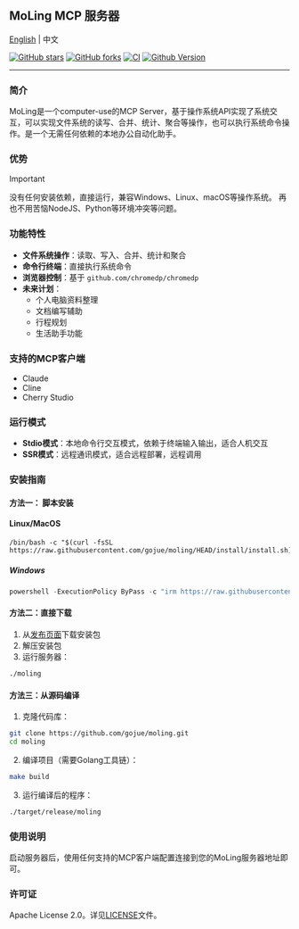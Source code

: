 ## MoLing MCP 服务器

[English](./README.md) | 中文

[![GitHub stars](https://img.shields.io/github/stars/gojue/moling.svg?label=Stars&logo=github)](https://github.com/gojue/moling)
[![GitHub forks](https://img.shields.io/github/forks/gojue/moling?label=Forks&logo=github)](https://github.com/gojue/moling)
[![CI](https://github.com/gojue/moling/actions/workflows/go-test.yml/badge.svg)](https://github.com/gojue/ecapture/actions/workflows/go-test.yml)
[![Github Version](https://img.shields.io/github/v/release/gojue/moling?display_name=tag&include_prereleases&sort=semver)](https://github.com/gojue/moling/releases)

---

### 简介
MoLing是一个computer-use的MCP Server，基于操作系统API实现了系统交互，可以实现文件系统的读写、合并、统计、聚合等操作，也可以执行系统命令操作。是一个无需任何依赖的本地办公自动化助手。

### 优势
> [!IMPORTANT]
> 没有任何安装依赖，直接运行，兼容Windows、Linux、macOS等操作系统。
> 再也不用苦恼NodeJS、Python等环境冲突等问题。

### 功能特性

- **文件系统操作**：读取、写入、合并、统计和聚合
- **命令行终端**：直接执行系统命令
- **浏览器控制**：基于 `github.com/chromedp/chromedp`
- **未来计划**：
    - 个人电脑资料整理
    - 文档编写辅助
    - 行程规划
    - 生活助手功能

### 支持的MCP客户端

- Claude
- Cline
- Cherry Studio

### 运行模式

- **Stdio模式**：本地命令行交互模式，依赖于终端输入输出，适合人机交互
- **SSR模式**：远程通讯模式，适合远程部署，远程调用

### 安装指南


#### 方法一： 脚本安装
#### Linux/MacOS
```shell
/bin/bash -c "$(curl -fsSL https://raw.githubusercontent.com/gojue/moling/HEAD/install/install.sh)"
```
##### Windows
```powershell
powershell -ExecutionPolicy ByPass -c "irm https://raw.githubusercontent.com/gojue/moling/HEAD/install/install.ps1 | iex"
```


#### 方法二：直接下载
1. 从[发布页面](https://github.com/gojue/moling/releases)下载安装包
2. 解压安装包
3. 运行服务器：
```sh
./moling
```

#### 方法三：从源码编译
1. 克隆代码库：
```sh
git clone https://github.com/gojue/moling.git
cd moling
```
2. 编译项目（需要Golang工具链）：
```sh
make build
```
3. 运行编译后的程序：
```sh
./target/release/moling
```

### 使用说明
启动服务器后，使用任何支持的MCP客户端配置连接到您的MoLing服务器地址即可。

### 许可证
Apache License 2.0。详见[LICENSE](LICENSE)文件。